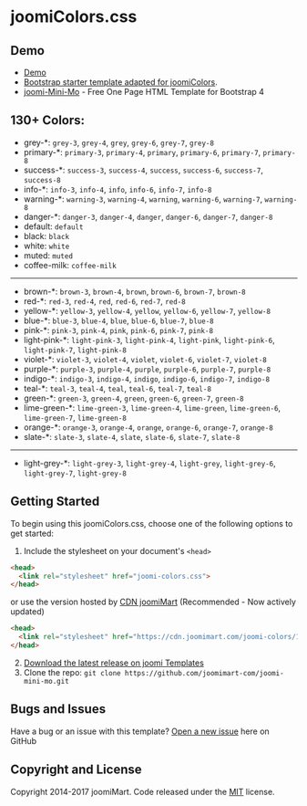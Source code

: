 # joomiColors.css
## Demo 
* [Demo](https://cdn.joomimart.com/joomi-colors/1.0.2/colors-demo.html)
* [Bootstrap starter template adapted for joomiColors](https://templates.joomimart.com/demo/free/starter-template/starter-template.html).
* [joomi-Mini-Mo](https://templates.joomimart.com/demo/free/joomi-mini-mo/demo.html) - Free One Page HTML Template for Bootstrap 4

## 130+ Colors:
* grey-*: `grey-3`, `grey-4`, `grey`, `grey-6`, `grey-7`, `grey-8`
* primary-*: `primary-3`, `primary-4`, `primary`, `primary-6`, `primary-7`, `primary-8`
* success-*: `success-3`, `success-4`, `success`, `success-6`, `success-7`, `success-8`
* info-*: `info-3`, `info-4`, `info`, `info-6`, `info-7`, `info-8`
* warning-*: `warning-3`, `warning-4`, `warning`, `warning-6`, `warning-7`, `warning-8`
* danger-*: `danger-3`, `danger-4`, `danger`, `danger-6`, `danger-7`, `danger-8`
* default: `default`
* black: `black`
* white: `white`
* muted: `muted`
* coffee-milk: `coffee-milk`
---------------------------------------------------
* brown-*: `brown-3`, `brown-4`, `brown`, `brown-6`, `brown-7`, `brown-8`
* red-*: `red-3`, `red-4`, `red`, `red-6`, `red-7`, `red-8`
* yellow-*: `yellow-3`, `yellow-4`, `yellow`, `yellow-6`, `yellow-7`, `yellow-8`
* blue-*: `blue-3`, `blue-4`, `blue`, `blue-6`, `blue-7`, `blue-8`
* pink-*: `pink-3`, `pink-4`, `pink`, `pink-6`, `pink-7`, `pink-8`
* light-pink-*: `light-pink-3`, `light-pink-4`, `light-pink`, `light-pink-6`, `light-pink-7`, `light-pink-8`
* violet-*: `violet-3`, `violet-4`, `violet`, `violet-6`, `violet-7`, `violet-8`
* purple-*: `purple-3`, `purple-4`, `purple`, `purple-6`, `purple-7`, `purple-8`
* indigo-*: `indigo-3`, `indigo-4`, `indigo`, `indigo-6`, `indigo-7`, `indigo-8`
* teal-*: `teal-3`, `teal-4`, `teal`, `teal-6`, `teal-7`, `teal-8`
* green-*: `green-3`, `green-4`, `green`, `green-6`, `green-7`, `green-8`
* lime-green-*: `lime-green-3`, `lime-green-4`, `lime-green`, `lime-green-6`, `lime-green-7`, `lime-green-8`
* orange-*: `orange-3`, `orange-4`, `orange`, `orange-6`, `orange-7`, `orange-8`
* slate-*: `slate-3`, `slate-4`, `slate`, `slate-6`, `slate-7`, `slate-8`
---------------------------------------------------
* light-grey-*: `light-grey-3`, `light-grey-4`, `light-grey`, `light-grey-6`, `light-grey-7`, `light-grey-8`


## Getting Started

To begin using this joomiColors.css, choose one of the following options to get started:

1. Include the stylesheet on your document's `<head>`
  ```html
  <head>
    <link rel="stylesheet" href="joomi-colors.css">
  </head>
  ```
  or use the version hosted by [CDN joomiMart](https://cdn.joomimart.com/joomi-colors/1.0.1/css/joomi-colors.css) (Recommended - Now actively updated)
  ```html
  <head>
    <link rel="stylesheet" href="https://cdn.joomimart.com/joomi-colors/1.0.1/css/joomi-colors.css">
  </head>
  ```
2. [Download the latest release on joomi Templates](https://github.com/joomimart-com/joomi-colors/releases)
3. Clone the repo: `git clone https://github.com/joomimart-com/joomi-mini-mo.git`

## Bugs and Issues

Have a bug or an issue with this template? [Open a new issue](https://github.com/joomimart-com/joomi-colors/issues) here on GitHub

## Copyright and License

Copyright 2014-2017 joomiMart.
Code released under the [MIT](https://github.com/joomimart-com/joomi-colors/blob/master/LICENSE) license.
